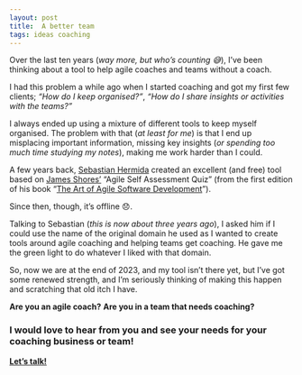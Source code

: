```yaml
---
layout: post
title:  A better team
tags: ideas coaching
---
```


Over the last ten years (_way more, but who’s counting 😅_), I’ve been thinking about a tool to help agile coaches and teams without a coach.

I had this problem a while ago when I started coaching and got my first few clients; _“How do I keep organised?”_, _“How do I share insights or activities with the teams?”_ 

I always ended up using a mixture of different tools to keep myself organised. The problem with that (_at least for me_) is that I end up misplacing important information, missing key insights (_or spending too much time studying my notes_), making me work harder than I could.

A few years back, [Sebastian Hermida](https://twitter.com/sbastn) created an excellent (and free) tool based on [James Shores’](http://www.jamesshore.com) “Agile Self Assessment Quiz” (from the first edition of his book “[The Art of Agile Software Development](http://www.jamesshore.com/v2/books/aoad2)”). 

Since then, though, it’s offline 😞.

Talking to Sebastian (_this is now about three years ago_), I asked him if I could use the name of the original domain he used as I wanted to create tools around agile coaching and helping teams get coaching. He gave me the green light to do whatever I liked with that domain.

So, now we are at the end of 2023, and my tool isn’t there yet, but I’ve got some renewed strength, and I’m seriously thinking of making this happen and scratching that old itch I have.

**Are you an agile coach?** **Are you in a team that needs coaching?**

### I would love to hear from you and see your needs for your coaching business or team!

**[Let’s talk!](https://calendly.com/ecomba/free-consultation)**
